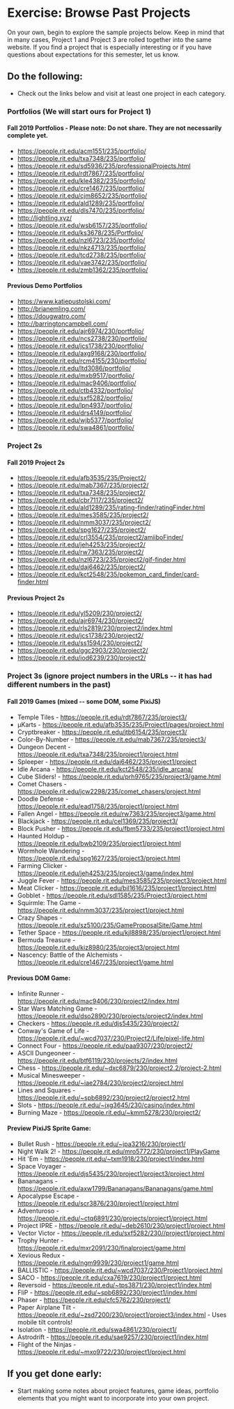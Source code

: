 # Exercise: Browse Past Projects 

On your own, begin to explore the sample projects below. Keep in mind that in many cases, Project 1 and Project 3 are rolled together into the same website.  If you find a project that is especially interesting or if you have questions about expectations for this semester, let us know.

## Do the following:
- Check out the links below and visit at least one project in each category.


### Portfolios (We will start ours for Project 1)

#### Fall 2019 Portfolios - Please note: Do not share.  They are not necessarily complete yet.
- https://people.rit.edu/acm1551/235/portfolio/
- https://people.rit.edu/txa7348/235/portfolio/
- https://people.rit.edu/sd5936/235/professionalProjects.html
- https://people.rit.edu/rdt7867/235/portfolio/
- https://people.rit.edu/kle4382/235/portfolio/
- https://people.rit.edu/cre1467/235/portfolio/
- https://people.rit.edu/cjm8652/235/portfolio/
- https://people.rit.edu/ald1289/235/portfolio/
- https://people.rit.edu/dls7470/235/portfolio/
- http://lightling.xyz/
- https://people.rit.edu/wsb6157/235/portfolio/
- https://people.rit.edu/ks3678/235/Portfolio/
- https://people.rit.edu/nzl6723/235/portfolio/
- https://people.rit.edu/nkz4713/235/portfolio/
- https://people.rit.edu/tcd2738/235/portfolio/
- https://people.rit.edu/vae3742/235/portfolio/
- https://people.rit.edu/zmb1362/235/portfolio/

#### Previous Demo Portfolios
- https://www.katiepustolski.com/
- http://brianemling.com/
- https://dougwatro.com/
- http://barringtoncampbell.com/
- https://people.rit.edu/ajr6974/230/portfolio/
- https://people.rit.edu/ncs2738/230/portfolio/
- https://people.rit.edu/jcs1738/230/portfolio/
- https://people.rit.edu/axg9168/230/portfolio/
- https://people.rit.edu/rcm4155/230/portfolio/
- https://people.rit.edu/ltd3086/portfolio/
- https://people.rit.edu/mxb9517/portfolio/
- https://people.rit.edu/mac9406/portfolio/
- https://people.rit.edu/ctb4332/portfolio/
- https://people.rit.edu/sxf5282/portfolio/
- https://people.rit.edu/lpn4937/portfolio/
- https://people.rit.edu/drs4149/portfolio/
- https://people.rit.edu/wjb5377/portfolio/
- https://people.rit.edu/swa4861/portfolio/

### Project 2s 

#### Fall 2019 Project 2s
- https://people.rit.edu/afb3535/235/Project2/
- https://people.rit.edu/mab7367/235/project2/
- https://people.rit.edu/txa7348/235/project2/
- https://people.rit.edu/cbr7117/235/project2/
- https://people.rit.edu/ald1289/235/rating-finder/ratingFinder.html
- https://people.rit.edu/mes3585/235/project2/
- https://people.rit.edu/nmm3037/235/project2/
- https://people.rit.edu/spg1627/235/project2/
- https://people.rit.edu/crl3554/235/project2/amiiboFinder/
- https://people.rit.edu/jeh4253/235/project2/
- https://people.rit.edu/rw7363/235/project2/
- https://people.rit.edu/nzl6723/235/project2/gif-finder.html
- https://people.rit.edu/daj6462/235/project2/
- https://people.rit.edu/kct2548/235/pokemon_card_finder/card-finder.html

#### Previous Project 2s
- https://people.rit.edu/yl5209/230/project2/
- https://people.rit.edu/ajr6974/230/project2/
- https://people.rit.edu/rls2819/230/project2/index.html
- https://people.rit.edu/jcs1738/230/project2/
- https://people.rit.edu/ss1594/230/project2/
- https://people.rit.edu/ggc2903/230/project2/
- https://people.rit.edu/iod6239/230/project2/


### Project 3s (ignore project numbers in the URLs -- it has had different numbers in the past)

#### Fall 2019 Games (mixed -- some DOM, some PixiJS)
- Temple Tiles - https://people.rit.edu/rdt7867/235/project3/
- &mu;Karts - https://people.rit.edu/afb3535/235/Project1/pages/project.html
- Cryptbreaker - https://people.rit.edu/jtb6154/235/project3/
- Color-By-Number - https://people.rit.edu/mab7367/235/project3/
- Dungeon Decent - https://people.rit.edu/txa7348/235/project1/project.html
- Spleeper - https://people.rit.edu/daj6462/235/project1/project
- Idle Arcana - https://people.rit.edu/kct2548/235/idle_arcana/
- Cube Sliders! - https://people.rit.edu/prh9765/235/project3/game.html
- Comet Chasers - https://people.rit.edu/jcw2298/235/comet_chasers/project.html
- Doodle Defense - https://people.rit.edu/ead1758/235/project1/project.html
- Fallen Angel - https://people.rit.edu/rw7363/235/project3/game.html
- Blackjack - https://people.rit.edu/cel1369/235/project3/
- Block Pusher - https://people.rit.edu/fbm5733/235/project1/project.html
- Haunted Holdup - https://people.rit.edu/bwb2109/235/project1/project.html
- Wormhole Wandering - https://people.rit.edu/spg1627/235/project3/project.html 
- Farming Clicker - https://people.rit.edu/jeh4253/235/project3/game/index.html
- Juggle Fever - https://people.rit.edu/mes3585/235/project3/project.html
- Meat Clicker - https://people.rit.edu/bil1616/235/project1/project.html
- Gobblet - https://people.rit.edu/sdl1585/235/Project3/project.html
- Squirmle: The Game - https://people.rit.edu/nmm3037/235/project1/project.html
- Crazy Shapes - https://people.rit.edu/sz5100/235/GameProposalSite/Game.html
- Tether Space - https://people.rit.edu/kjl8898/235/project1/project.html
- Bermuda Treasure - https://people.rit.edu/kiz8980/235/project3/project.html
- Nascency: Battle of the Alchemists - https://people.rit.edu/cre1467/235/project1/game.html

#### Previous DOM Game:   
- Infinite Runner - https://people.rit.edu/mac9406/230/project2/index.html
- Star Wars Matching Game - https://people.rit.edu/dso2890/230/projects/project2/index.html
- Checkers - https://people.rit.edu/djs5435/230/project2/
- Conway's Game of Life - https://people.rit.edu/~wcd7037/230/Project2/Life/pixel-life.html
- Connect Four - https://people.rit.edu/paa9307/230/project2/
- ASCII Dungeoneer - https://people.rit.edu/btf6119/230/projects/2/index.html
- Chess - https://people.rit.edu/~dxc6879/230/project2.2/project-2.html
- Musical Minesweeper - https://people.rit.edu/~iae2784/230/project2/project.html
- Lines and Squares - https://people.rit.edu/~spb6892/230/project2/project2.html
- Slots - https://people.rit.edu/~jxg3645/230/casino/index.html
- Burning Maze - https://people.rit.edu/~kmm5278/230/project2/

#### Preview PixiJS Sprite Game:
- Bullet Rush - https://people.rit.edu/~jpa3216/230/project1/
- Night Walk 2! - https://people.rit.edu/mro5772/230/project1/PlayGame
- Hit 'Em - https://people.rit.edu/~txm1918/230/project1/index.html
- Space Voyager - https://people.rit.edu/djs5435/230/project1/project3/project.html
- Bananagans - https://people.rit.edu/axw1799/Bananagans/Bananagans/game.html
- Apocalypse Escape - https://people.rit.edu/scr3876/230/project1/project.html
- Adventuroso - https://people.rit.edu/~ctq6891/230/projects/project1/project.html
- Project IPRE - https://people.rit.edu/~deb2610/230/project1/project.html
- Vector Victor - https://people.rit.edu/sxf5282/230//project1/project.html
- Trophy Hunter - https://people.rit.edu/mxr2091/230/finalproject/game.html
- Xevious Redux - https://people.rit.edu/ngm9939/230/project1/game.html
- BALLISTIC - https://people.rit.edu/~wcd7037/230/Project1/project.html
- SACO - https://people.rit.edu/cxa7619/230/project1/project.html
- Reversoid - https://people.rit.edu/~tps3871/230/project1/index.html
- FliP - https://people.rit.edu/~spb6892/230/project1/index.html
- Phaser - https://people.rit.edu/cfc5762/230/project1/
- Paper Airplane Tilt - https://people.rit.edu/~zsd7200/230/project1/project3/index.html  - Uses mobile tilt controls!
- Isolation - https://people.rit.edu/swa4861/230/project1/
- Astrodrift - https://people.rit.edu/sae9257/230/project1/index.html
- Flight of the Ninjas - https://people.rit.edu/~mxo9722/230/project1/project.html

## If you get done early:
- Start making some notes about project features, game ideas, portfolio elements that you might want to incorporate into your own project.
    
